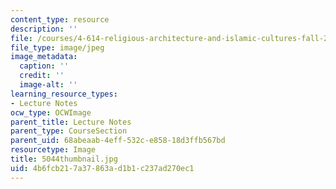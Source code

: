 ```yaml
---
content_type: resource
description: ''
file: /courses/4-614-religious-architecture-and-islamic-cultures-fall-2002/4b6fcb217a37863ad1b1c237ad270ec1_5044thumbnail.jpg
file_type: image/jpeg
image_metadata:
  caption: ''
  credit: ''
  image-alt: ''
learning_resource_types:
- Lecture Notes
ocw_type: OCWImage
parent_title: Lecture Notes
parent_type: CourseSection
parent_uid: 68abeaab-4eff-532c-e858-18d3ffb567bd
resourcetype: Image
title: 5044thumbnail.jpg
uid: 4b6fcb21-7a37-863a-d1b1-c237ad270ec1
---
```

